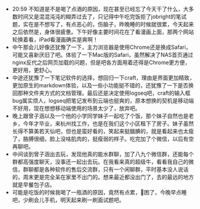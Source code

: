 - 20:59 不知道是不是喝了点酒的原因，现在甚至已经忘了今天干了什么，大多数时间又是混混沌沌的糊弄过去了，只记得中午吃完饭拒了jobright的笔试题，实在是不想写了，有点恶心的，伤脑子，昨晚睡的时候就很累，今天起来之后依然是，身体很疲惫。下午好像主要时间花在了看漫画上面，那两个网站轮换着看，iPad看漫画确实是爽啊！
- 中午那会儿好像还犹豫了一下，主力浏览器是使用Chrome还是换成Safari，可能又喜新厌旧了吧。体验了一下Mac版的Safari，虽然解决了NAS首页通过nginx反代之后网页加载的问题，但是吧各方面用着还得是Chrome更方便，更好用，更舒心。
- 中途还犹豫了一下笔记软件的选择，想回归一下craft，理由是界面更加精致，更加原生的markdown体验，以及一些小功能挺不错的，还犹豫了一下是否换回那种文件夹方式的文档管理。最后还是决定使用logseq吧，craft的输入框bug属实烦人，logseq把笔记发布到云端也挺爽的，原本想换的契机是移动端不好用，现在想想移动端使用的场景太少了，放弃吧。
- 晚上跟曾子涵以及一个他的小学同学妹子一起吃了个饭，那个妹子自然也是老乡，今年才毕业，来杭州找工作，也是在我们这个小区租下了房子。妹子虽然长得不算美若天仙吧，但也是蛮好看的，笑起来挺腼腆的，就是看起来也太瘦了，胳膊很细，脸上没啥肌肉的，挺瘦弱的样子。吃完加了个微信，以后有空再聊吧。
- 中间谈到曾子涵出去玩，发现他真的能水群聊，加了八九个微信群，还能每个群都高强度聊天，没事还一起出去玩。在我看来真的超级牛，看看我自己的微信，群聊都是各种软件的售后交流群，只有一个闲聊群，平时基本没人说话的，周末更是完全呆在家里不出门的。想来最近都没出门了，去的最远的地方就是早餐包子店。
- 可能是吃饭的时候我喝了一瓶酒的原因，竟然有点累，🥱困了，今晚早点睡吧，少刷会儿手机，明天起来刷一刷面试题吧。